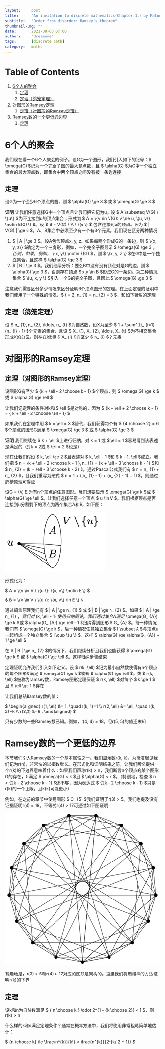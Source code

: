 ```yaml
---
layout:     post
title:      "An invitation to discrete mathematics(Chapter 11) by Matousek"
subtitle:   "Order from disorder: Ramsey's theorem"
thumbnail-img: ""
date:       2021-08-03 07:00
author:     "dreamume"
tags: 		[discrete math]
category:   maths
---
```

<head>
    <script src="https://cdn.mathjax.org/mathjax/latest/MathJax.js?config=TeX-AMS-MML_HTMLorMML" type="text/javascript"></script>
    <script type="text/x-mathjax-config">
        MathJax.Hub.Config({
            tex2jax: {
            skipTags: ['script', 'noscript', 'style', 'textarea', 'pre'],
            inlineMath: [['$','$']]
            }
        });
    </script>
</head>

# Table of Contents

1.  [6个人的聚会](#org12b5603)
    1.  [定理](#org82b7db9)
    2.  [定理（鸽笼定理）](#org2869597)
2.  [对图形的Ramsey定理](#orgc162dbb)
    1.  [定理（对图形的Ramsey定理）](#org36a1240)
3.  [Ramsey数的一个更低的边界](#org5e436c3)
    1.  [定理](#orgab947c2)


<a id="org12b5603"></a>

# 6个人的聚会

我们现在看一个6个人聚会的例子。设G为一个图形，我们引入如下的记号：$ \\omega(G) $记为一个完全子图的最大顶点数，且 $ \\alpha(G) $为G中一个独立集合的最大顶点数，即集合中两个顶点之间没有被一条边连接


<a id="org82b7db9"></a>

## 定理

设G为一个至少6个顶点的图，则 $ \\alpha(G) \\ge 3 $ 或 $ \\omega(G) \\ge 3 $

**证明** 让我们任意选择G中一个顶点且让我们把它记为u。设 $ A \\subseteq V(G) \\ \\{u\\} $为不连接到u的顶点集合；形式为 $ A = \\{v \\in V(G): v \\ne u, \\{u, v\\} \\notin E(G) \\} $。设 $ B = V(G) \\ A \\ \\{u \\} $ 包含连接到u的顶点。因为 $ \| V(G) \| \\ge 6 $，A、B集合中必须至少有一个有3个元素。我们现在区分两种情况

1.  $ \| A \| \\ge 3 $。设A包含顶点x, y, z。如果每两个形成G的一条边，则 $ \\{x, y, z\\} $确定为一个三角形，例如，一个完全子图显示 $ \\omega(G) \\ge 3 $。否则，如果，例如，$ \\{x, y\\} \\notin E(G) $，则 $ \\{x, y, z \\} $在G中是一个独立集合，且这样 $ \\alpha(G) \\ge 3 $
2.  $ \| B \| \\ge 3 $。我们继续分析：要么B中没有没有顶点对是G的边，则 $ \\alpha(G) \\ge 3 $，否则存在顶点 $ x,y \\in B $形成G的一条边。第二种情况集合 $ \\{u, x, y \\} $引入一个G的完全子图，且因此 $ \\omega(G) \\ge 3 $

注意我们需要区分多少情况来区分证明6个顶点图形的定理。在上面定理的证明中我们使用了一个特殊的情况，$ t = 2, n_ {1} = n_ {2} = 3 $，和如下著名的定理


<a id="org57f3471"></a>

## 定理（鸽笼定理）

设 $ n_ {1}, n_ {2}, \\ldots, n_ {t} $为自然数，设X为至少 $ 1 + \\sum^{t}_ {i=1} (n_ {i} - 1) $个元素的集合，且设 $ X_ {1}, X_ {2}, \\ldots, X_ {t} $为不相交集合形成X的分区。则存在i使得 $ X_ {i} $有至少 $ n_ {i} $个元素


<a id="org6856fa2"></a>

# 对图形的Ramsey定理


<a id="org2061e07"></a>

## 定理（对图形的Ramsey定理）

设图形G有至少 $ {k + \\ell - 2 \\choose k - 1} $个顶点，则 $ \\omega(G) \\ge k $ 或 $ \\alpha(G) \\ge \\ell $

让我们记定理的条件对k和 $ \\ell $是对称的，因为 $ {k + \\ell + 2 \\choose k - 1} = { k + \\ell - 2 \\choose \\ell - 1} $

如果我们在定理中用 $ k = \\ell = 3 $替代，我们获得每个有 $ {4 \\choose 2} = 6 $个顶点的图形G满足 $ \\omega(G) \\ge 3 $ 或 $ \\alpha(G) \\ge 3 $

**证明** 我们继续在 $ k + \\ell $上进行归纳。对 k = 1 或 $ \\ell = 1 $容易看到该表述是满足的（对k = 2或 $ \\ell = 2 $也是）

现在让我们假设 $ k, \\ell \\ge 2 $且表述对 $ k, \\ell - 1 $和 $ k - 1, \\ell $成立。我们把 $ n = {k + \\ell - 2 \\choose k - 1 }, n_ {1} = {k + \\ell - 3 \\choose k - 1} $和 $ n_ {2} = {k + \\ell - 3 \\choose k - 2} $。通过Pascal公式我们有 $ n = n_ {1} + n_ {2} $，且我们重写为形式 $ n = 1 + ((n_ {1} - 1) + (n_ {2} - 1) + 1) $，则通过鸽槽原理可得证

设G = (V, E)为有n个顶点的任意图形。我们想要显示 $ \\omega(G) \\ge k $或 $ \\alpha(G) \\ge \\ell $。让我们选择任意一个顶点 $ u \\in V $。我们根据顶点是否连接到u分割剩下的顶点为两个集合A和B，如下图：

![img](../img/divide_vertices_by_weather_connect_vertex_u.png)

形式化为：

$ A = \\{v \\in V \\ \\{u \\}: \\{u, v\\} \\notin E \\} $

$ B = \\{v \\in V \\ \\{u \\}: \\{u, v\\} \\in E \\} $

通过鸽盒原理我们有 $ \| A \| \\ge n_ {1} $ 或 $ \| B \| \\ge n_ {2} $。如果 $ \| A \| \\ge n_ {1} $，我们对$ (k, \\ell - 1) $使用归纳假设。我们通过集合A满足$ \\omega(G_ {A}) \\ge k $或 $ \\alpha(G_ {A}) \\ge \\ell - 1 $归纳得到图形 $ G_ {A} $。前一种情况我们有 $ \\omega(G) \\ge k $，后一种情况任意独立集合 $ I \\subset A $与顶点u一起组成一个独立集合 $ I \\cup \\{u \\} $，这样 $ \\alpha(G) \\ge \\alpha(G_ {A}) + 1 \\ge \\ell $

在 $ \| B \| \\ge n_ {2} $的情况下，我们继续分析且我们也能获得 $ \\omega(G) \\ge k $ 或 $ \\alpha(G) \\ge \\ell $。这样归纳步骤结束

定理证明允许我们引入如下定义。设 $ r(k, \\ell) $记为最小自然数使得有n个顶点的每个图形G满足 $ \\omega(G) \\ge k $或者 $ \\alpha(G) \\ge \\ell $。数 $ r(k, \\ell) $被称为ramsey数，Ramsey图形定理保证 $ r(k, \\ell) $对每个 $ k \\ge 1 $ 且 $ \\ell \\ge 1 $存在

让我们总结Ramsey数的值：

$ \\begin{aligned} r(1, \\ell) &= 1, \\quad r(k, 1)=1 \\\\ r(2, \\ell) &= \\ell, \\quad r(k, 2)=k \\\\ r(3,3) &=6 . \\end{aligned} $

只有少数的一些Ramsey数已知。例如，r(4, 4) = 18，但r(5, 5)的值还未知


<a id="org5e436c3"></a>

# Ramsey数的一个更低的边界

本节我们引入Ramsey数的一个基本属性之一。我们显示数r(k, k)，为简洁起见我们记为r(n)，非常快的以指数增长。在形式化和证明结果之前，让我们回忆提供一个r(k)的下边界意味着什么：如果我们声称r(k) > n，我们断言n个顶点的某个图形G的存在，G满足 $ \\omega(G) < k $且 $ \\alpha(G) < k $。（特别地，检查 $ n < {2k - 2 \\choose k - 1} $还不够，因为表达式 $ {2k - 2 \\choose k - 1} $只是r(k)的一个上限，且k(k)可能更小）

例如，在之前的章节中使用图形 $ C_ {5} $我们证明了r(3) > 5。我们也提及没有证据证明r(4) = 18。不等式r(4) > 17可通过如下图证明：

![img](../img/graph_for_proof_lower_bound_of_ramsey_number_4.png)

有趣地是，r(3) > 5和r(4) > 17对应的图形是同构的。这里我们将用概率的方法证明r(k)的下界


<a id="orgab947c2"></a>

## 定理

设k和n为自然数满足 $ { n \\choose k } \\cdot 2^{1 - {k \\choose 2}} < 1 $，则r(k) > n

什么样的k和n满足定理条件？通常在概率方法中，我们将使用非常粗略简单地估计：

$ {n \\choose k} \\le \\frac{n^{k}}{k!} < \\frac{n^{k}}{2^{k/ 2 + 1}} $
